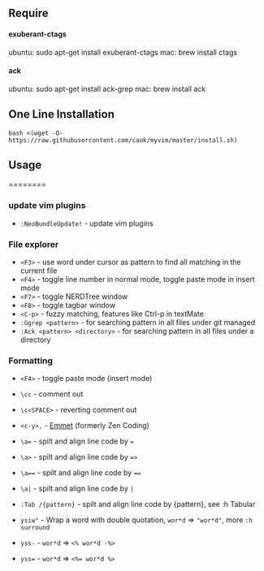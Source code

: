 ## Require
#### exuberant-ctags
ubuntu: sudo apt-get install exuberant-ctags
mac: brew install ctags
#### ack
ubuntu: sudo apt-get install ack-grep
mac: brew install ack

## One Line Installation
```
bash <(wget -O- https://raw.githubusercontent.com/caok/myvim/master/install.sh)
```

## Usage
========
### update vim plugins

* `:NeoBundleUpdate!`  - update vim plugins

### File explorer

* `<F3>`             - use word under cursor as pattern to find all matching in the current file
* `<F4>`             - toggle line number in normal mode, toggle paste mode in insert mode
* `<F7>`             - toggle NERDTree window
* `<F8>`             - toggle tagbar window
* `<C-p>`            - fuzzy matching, features like Ctrl-p in textMate
* `:Ggrep <pattern>` - for searching pattern in all files under git managed
* `:Ack <pattern> <directory>` - for searching pattern in all files under a directory

### Formatting

* `<F4>`      - toggle paste mode (insert mode)
* `\cc`       - comment out
* `\c<SPACE>` - reverting comment out
* `<c-y>,`    - [Emmet](https://github.com/emmetio/emmet) (formerly Zen Coding)

* `\a=`  - spilt and align line code by `=`
* `\a>`  - spilt and align line code by `=>`
* `\a==` - spilt and align line code by `==`
* `\a|`  - spilt and align line code by `|`
* `:Tab /{pattern}` - spilt and align line code by {pattern}, see :h Tabular

* `ysiw"` - Wrap a word with double quotation, `wor*d` => `"wor*d"`, more `:h surround`
* `yss-`  - `wor*d` => `<% wor*d -%>`
* `yss=`  - `wor*d` => `<%= wor*d %>`
